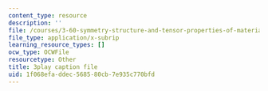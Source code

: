 ```yaml
---
content_type: resource
description: ''
file: /courses/3-60-symmetry-structure-and-tensor-properties-of-materials-fall-2005/1f068efaddec568580cb7e935c770bfd_8gOVW9fKOcY.vtt
file_type: application/x-subrip
learning_resource_types: []
ocw_type: OCWFile
resourcetype: Other
title: 3play caption file
uid: 1f068efa-ddec-5685-80cb-7e935c770bfd
---
```

